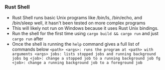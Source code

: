 ### Rust Shell

- Rust Shell runs basic Unix programs like /bin/ls, /bin/echo, and /bin/sleep well, it hasn't been tested on more complex programs  
- This will likely not run on Windows because it uses Rust Unix bindings. 
- Run the shell for the first time using `cargo build && cargo run` and just `cargo run` after
- Once the shell is running the `help` command gives a full list of commands below
	`<path> <args>: runs the program at <path> with arguments <args>
	jobs: lists stopped jobs and running background jobs
	bg <job>: change a stopped job to a running background job
	fg <job>: change a running background job to a foreground job`
